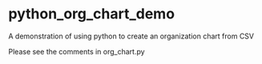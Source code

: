 # python_org_chart_demo
A demonstration of using python to create an organization chart from CSV

Please see the comments in org_chart.py
